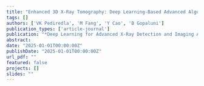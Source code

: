 ```yaml
---
title: "Enhanced 3D X-Ray Tomography: Deep Learning-Based Advanced Algorithms"
tags: []
authors: ['VK Pediredla', 'M Fang', 'Y Cao', 'B Gopaluni']
publication_types: ['article-journal']
publication: "*Deep Learning for Advanced X-Ray Detection and Imaging Applications, 177*"
abstract: 
date: "2025-01-01T00:00:00Z"
publishDate: "2025-01-01T00:00:00Z"
url_pdf: ""
featured: false
projects: []
slides: ""
---
```

